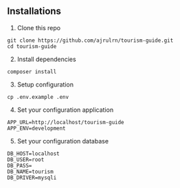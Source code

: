 ## Installations
1. Clone this repo 
```
git clone https://github.com/ajrulrn/tourism-guide.git
cd tourism-guide
```
2. Install dependencies
```
composer install
```
3. Setup configuration
```
cp .env.example .env
```
4. Set your configuration application
```
APP_URL=http://localhost/tourism-guide
APP_ENV=development
```
5. Set your configuration database
```
DB_HOST=localhost
DB_USER=root
DB_PASS=
DB_NAME=tourism
DB_DRIVER=mysqli
```